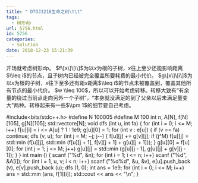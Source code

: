 ```yaml
---
title: " DTOJ3218生命之树\t\t"
tags:
  - 树形dp
url: 5756.html
id: 5756
categories:
  - Solution
date: 2018-12-23 15:21:39
---
```


开场就考虑树形dp。 $f\[x\]\[i\]$为以$x$为根的子树，$x$往上至少还能影响距离$\\leq i$的节点，且子树内已经被完全覆盖所要耗费的最小代价。 $g\[x\]\[i\]$为以$x$为根的子树，$x$往下至多还有距$x$距离$\\leq i$的节点未被覆盖到，覆盖其他所有节点的最小代价。 $w \\leq 100$，所以可以开始考虑转移。转移大致有“有余量的绕过当前点走向另外一个子树”，“本身就没满足的到了父亲以后未满足量变大”两种。转移起来有一些$\\pm 1$的细节要自己考虑。

#include<bits/stdc++.h>
#define N 100005
#define M 100
int n, A\[N\], f\[N\]\[105\], g\[N\]\[105\];
std::vector<int>e\[N\];
void dfs (int u, int fa)
{
    for (int i = 0; i <= M; i++) f\[u\]\[i\] = i <= A\[u\] ? 1 : 1e9;
    g\[u\]\[0\] = 1;
    for (int v : e\[u\])
    {
        if (v == fa) continue;
        dfs (v, u);
        for (int j = M; ~j; j--)
        {
            f\[u\]\[j\] += g\[v\]\[j\];
            if (j^M) f\[u\]\[j\] = std::min (f\[u\]\[j\], std::min (f\[u\]\[j + 1\], f\[v\]\[j + 1\] + g\[u\]\[j + 1\]));
        }
        g\[u\]\[0\] = f\[u\]\[0\];
        for (int j = 1; j <= M; j++) g\[u\]\[j\] = std::min (g\[u\]\[j - 1\], g\[u\]\[j\] + g\[v\]\[j - 1\]);
    }
}
int main ()
{
    scanf ("%d", &n);
    for (int i = 1; i <= n; i++) scanf ("%d", &A\[i\]);
    for (int i = 1, u, v; i < n; i++) scanf ("%d%d", &u, &v), e\[u\].push\_back (v), e\[v\].push\_back (u);
    dfs (1, 0);
    int ans = 1e9;
    for (int i = 0; i <= M; i++) ans = std::min (ans, f\[1\]\[i\]);
    std::cout << ans << "\\n";
}
